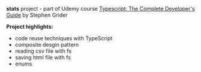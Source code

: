 **stats** project - part of Udemy course [Typescript: The Complete Developer's Guide](https://www.udemy.com/course/typescript-the-complete-developers-guide) by Stephen Grider

**Project highlights:**

- code reuse techniques with TypeScript
- composite desgin pattern
- reading csv file with fs
- saving html file with fs
- enums
